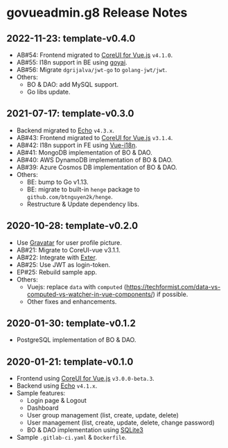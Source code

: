 # govueadmin.g8 Release Notes

## 2022-11-23: template-v0.4.0

- AB#54: Frontend migrated to [CoreUI for Vue.js](https://coreui.io/vue/) `v4.1.0`.
- AB#55: I18n support in BE using [goyai](https://github.com/btnguyen2k/goyai).
- AB#56: Migrate `dgrijalva/jwt-go` to `golang-jwt/jwt`.
- Others:
  - BO & DAO: add MySQL support.
  - Go libs update.

## 2021-07-17: template-v0.3.0

- Backend migrated to [Echo](https://echo.labstack.com) `v4.3.x`.
- AB#43: Frontend migrated to [CoreUI for Vue.js](https://coreui.io/vue/) `v3.1.4`.
- AB#42: I18n support in FE using [Vue-i18n](https://kazupon.github.io/vue-i18n/).
- AB#41: MongoDB implementation of BO & DAO.
- AB#40: AWS DynamoDB implementation of BO & DAO.
- AB#39: Azure Cosmos DB implementation of BO & DAO.
- Others:
  - BE: bump to Go v1.13.
  - BE: migrate to built-in `henge` package to `github.com/btnguyen2k/henge`.
  - Restructure & Update dependency libs.

## 2020-10-28: template-v0.2.0

- Use [Gravatar](https://gravatar.com/) for user profile picture.
- AB#21: Migrate to CoreUI-vue v3.1.1.
- AB#22: Integrate with [Exter](https://github.com/btnguyen2k/exter).
- AB#25: Use JWT as login-token.
- EP#25: Rebuild sample app.
- Others:
  - Vuejs: replace `data` with `computed` (https://techformist.com/data-vs-computed-vs-watcher-in-vue-components/) if possible.
  - Other fixes and enhancements.


## 2020-01-30: template-v0.1.2

- PostgreSQL implementation of BO & DAO.


## 2020-01-21: template-v0.1.0

- Frontend using [CoreUI for Vue.js](https://coreui.io/vue/) `v3.0.0-beta.3`.
- Backend using [Echo](https://echo.labstack.com) `v4.1.x`.
- Sample features:
  - Login page & Logout
  - Dashboard
  - User group management (list, create, update, delete)
  - User management (list, create, update, delete, change password)
  - BO & DAO implementation using [SQLite3](https://github.com/mattn/go-sqlite3)
- Sample `.gitlab-ci.yaml` & `Dockerfile`.
